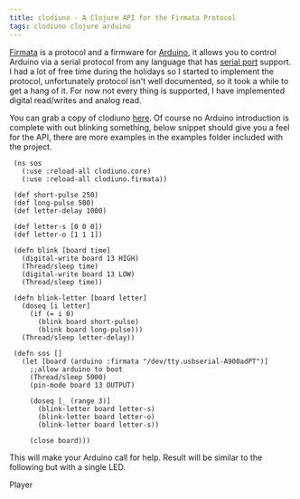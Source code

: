 ```yaml
---
title: clodiuno - A Clojure API for the Firmata Protocol
tags: clodiuno clojure arduino
---
```


[Firmata](http://www.firmata.org/wiki/Main_Page) is a protocol and a
firmware for [Arduino](http://www.arduino.cc/), it allows you to
control Arduino via a serial protocol from any language that has [serial
port](http://en.wikipedia.org/wiki/Serial_port) support. I had a lot of
free time during the holidays so I started to implement the protocol,
unfortunately protocol isn't well documented, so it took a while to get
a hang of it. For now not every thing is supported, I have implemented
digital read/writes and analog read.

You can grab a copy of clodiuno
[here](http://github.com/nakkaya/clodiuno). Of course no Arduino
introduction is complete with out blinking something, below snippet
should give you a feel for the API, there are more examples in the
examples folder included with the project.

     (ns sos
       (:use :reload-all clodiuno.core)
       (:use :reload-all clodiuno.firmata))

     (def short-pulse 250)
     (def long-pulse 500)
     (def letter-delay 1000)

     (def letter-s [0 0 0])
     (def letter-o [1 1 1])

     (defn blink [board time]
       (digital-write board 13 HIGH)
       (Thread/sleep time)
       (digital-write board 13 LOW)
       (Thread/sleep time))

     (defn blink-letter [board letter]
       (doseq [i letter]
         (if (= i 0)
           (blink board short-pulse)
           (blink board long-pulse)))
       (Thread/sleep letter-delay))

     (defn sos []
       (let [board (arduino :firmata "/dev/tty.usbserial-A900adPT")] 
         ;;allow arduino to boot
         (Thread/sleep 5000)
         (pin-mode board 13 OUTPUT)

         (doseq [_ (range 3)] 
           (blink-letter board letter-s)
           (blink-letter board letter-o)
           (blink-letter board letter-s))
    
         (close board)))

This will make your Arduino call for help. Result will be similar to the
following but with a single LED.

<p id='preview'>Player</p>
<script type='text/javascript' src='/swfobject.js'></script>
<script type='text/javascript'>
	var s1 = new SWFObject('/player.swf','player','400','300','9');
	s1.addParam('allowfullscreen','true');
	s1.addParam('allowscriptaccess','always');
	s1.addParam('flashvars','file=/video/arduino-led.mp4');
	s1.write('preview');
</script>
